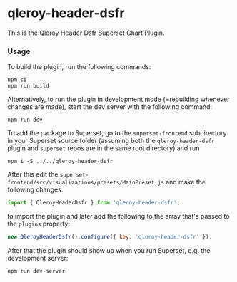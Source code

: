 # qleroy-header-dsfr

This is the Qleroy Header Dsfr Superset Chart Plugin.

### Usage

To build the plugin, run the following commands:

```
npm ci
npm run build
```

Alternatively, to run the plugin in development mode (=rebuilding whenever changes are made), start the dev server with the following command:

```
npm run dev
```

To add the package to Superset, go to the `superset-frontend` subdirectory in your Superset source folder (assuming both the `qleroy-header-dsfr` plugin and `superset` repos are in the same root directory) and run
```
npm i -S ../../qleroy-header-dsfr
```

After this edit the `superset-frontend/src/visualizations/presets/MainPreset.js` and make the following changes:

```js
import { QleroyHeaderDsfr } from 'qleroy-header-dsfr';
```

to import the plugin and later add the following to the array that's passed to the `plugins` property:
```js
new QleroyHeaderDsfr().configure({ key: 'qleroy-header-dsfr' }),
```

After that the plugin should show up when you run Superset, e.g. the development server:

```
npm run dev-server
```
